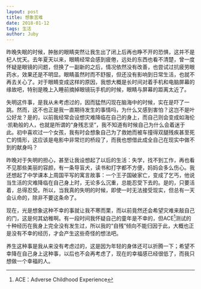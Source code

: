 ```yaml
---
layout: post
title: 想象苦难
date: 2018-01-12
tags: 生活
author: Juby
---
```

昨晚失眠的时候，肿胀的眼睛突然让我生出了闭上后再也睁不开的恐惧，这并不是杞人忧天。去年夏天以来，眼睛经常会感到疲倦，远处的东西也看不清楚，曾一度怀疑是眼镜的问题，但换了一副新的之后，情况依然没有改善，也尝试过抗疲劳眼药水，效果还是不明显。眼睛虽然时而不舒服，但还没有影响到日常生活，也就不再去关心了。对于眼睛变成这样的原因，我想大概是长时间对着手机和电脑屏幕的缘故吧，特别是晚上入睡前摘掉眼镜玩手机的时候，眼睛与屏幕的距离太近了。

失明这件事，是我从未考虑过的，因而猛然闪现在脑海中的时候，实在是吓了一跳。然而，这不也正是我一直期待发生的事情吗，为什么又感到害怕？这岂不是叶公好龙？是的，以前我经常会设想灾难降临在自己的身上，而自己则会变成如海伦·凯勒般的人，也就是所谓的“身残志坚”，我不知道有时候自己为什么会着迷于此。初中喜欢过一个女孩，我有时会想象自己为了救她而被车撞得双腿残疾甚至死亡的情形，这应该是电影中非常烂的桥段了，而我也想借此成全自己在现实中做不到的献身吗？

昨晚对于失明的担心，甚至让我设想起了以后的生活：失学，找不到工作，再也看不见那些美丽的容颜，有一条导盲犬，读书和打字都不方便，妈妈会多么伤心。我还想起了中学课本上周国平写的寓言故事：一个王子国破家亡，变成了乞丐，他说当生活的灾难降临在自己身上时，无论多么沉重，总能忍受下去的。是的，只要活着，总得忍受。所以，当我真的失明的时候，即使一时无法接受现实，但总有一天会认命的，除非不要这条命了。

现在，光是想象这种不幸的事就让我不寒而栗，而以前竟然还会希望灾难来敲自己的门，这是何其幼稚啊。有一段时间我怀疑自己的童年是不幸的，但ACE[^1]测试的十种经历在我身上完全没有发生过，所以我的“自残”倾向不能归因于此，大概也正是没有不幸的经历，才会产生这些奇怪的想法吧。

养生这种事是我从来没有考虑过的，这是因为年轻的身体还可以折腾一下；希望不幸降在自己身上这种事，以后也不会再考虑了，现在的幸福感已经很低了，而我只想做一个幸福的人。


[^1]: ACE：Adverse Childhood Experience
